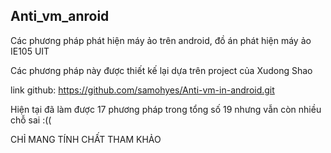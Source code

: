 ## Anti_vm_anroid

Các phương pháp phát hiện máy ảo trên android, đồ án phát hiện máy ảo IE105 UIT

Các phương pháp này được thiết kế lại dựa trên project của Xudong Shao

link github: https://github.com/samohyes/Anti-vm-in-android.git

Hiện tại đã làm được 17 phương pháp trong tổng số 19 nhưng vẫn còn nhiều chỗ sai :((

CHỈ MANG TÍNH CHẤT THAM KHẢO
